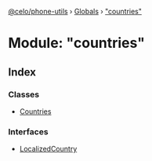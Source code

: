 [@celo/phone-utils](../README.md) › [Globals](../globals.md) › ["countries"](_countries_.md)

# Module: "countries"

## Index

### Classes

* [Countries](../classes/_countries_.countries.md)

### Interfaces

* [LocalizedCountry](../interfaces/_countries_.localizedcountry.md)
